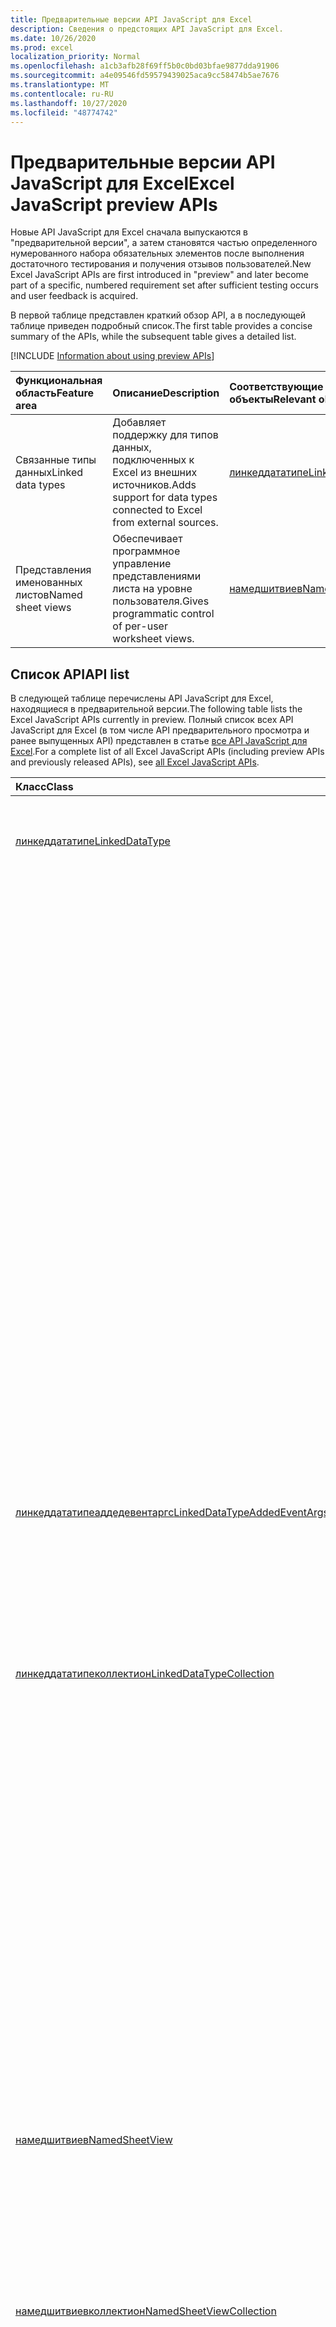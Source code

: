 ```yaml
---
title: Предварительные версии API JavaScript для Excel
description: Сведения о предстоящих API JavaScript для Excel.
ms.date: 10/26/2020
ms.prod: excel
localization_priority: Normal
ms.openlocfilehash: a1cb3afb28f69ff5b0c0bd03bfae9877dda91906
ms.sourcegitcommit: a4e09546fd59579439025aca9cc58474b5ae7676
ms.translationtype: MT
ms.contentlocale: ru-RU
ms.lasthandoff: 10/27/2020
ms.locfileid: "48774742"
---
```

# <a name="excel-javascript-preview-apis"></a><span data-ttu-id="359f0-103">Предварительные версии API JavaScript для Excel</span><span class="sxs-lookup"><span data-stu-id="359f0-103">Excel JavaScript preview APIs</span></span>

<span data-ttu-id="359f0-104">Новые API JavaScript для Excel сначала выпускаются в "предварительной версии", а затем становятся частью определенного нумерованного набора обязательных элементов после выполнения достаточного тестирования и получения отзывов пользователей.</span><span class="sxs-lookup"><span data-stu-id="359f0-104">New Excel JavaScript APIs are first introduced in "preview" and later become part of a specific, numbered requirement set after sufficient testing occurs and user feedback is acquired.</span></span>

<span data-ttu-id="359f0-105">В первой таблице представлен краткий обзор API, а в последующей таблице приведен подробный список.</span><span class="sxs-lookup"><span data-stu-id="359f0-105">The first table provides a concise summary of the APIs, while the subsequent table gives a detailed list.</span></span>

[!INCLUDE [Information about using preview APIs](../../includes/using-preview-apis-host.md)]

| <span data-ttu-id="359f0-106">Функциональная область</span><span class="sxs-lookup"><span data-stu-id="359f0-106">Feature area</span></span> | <span data-ttu-id="359f0-107">Описание</span><span class="sxs-lookup"><span data-stu-id="359f0-107">Description</span></span> | <span data-ttu-id="359f0-108">Соответствующие объекты</span><span class="sxs-lookup"><span data-stu-id="359f0-108">Relevant objects</span></span> |
|:--- |:--- |:--- |
| <span data-ttu-id="359f0-109">Связанные типы данных</span><span class="sxs-lookup"><span data-stu-id="359f0-109">Linked data types</span></span> | <span data-ttu-id="359f0-110">Добавляет поддержку для типов данных, подключенных к Excel из внешних источников.</span><span class="sxs-lookup"><span data-stu-id="359f0-110">Adds support for data types connected to Excel from external sources.</span></span> | [<span data-ttu-id="359f0-111">линкеддататипе</span><span class="sxs-lookup"><span data-stu-id="359f0-111">LinkedDataType</span></span>](/javascript/api/excel/excel.linkeddatatype)|
| <span data-ttu-id="359f0-112">Представления именованных листов</span><span class="sxs-lookup"><span data-stu-id="359f0-112">Named sheet views</span></span> | <span data-ttu-id="359f0-113">Обеспечивает программное управление представлениями листа на уровне пользователя.</span><span class="sxs-lookup"><span data-stu-id="359f0-113">Gives programmatic control of per-user worksheet views.</span></span> | [<span data-ttu-id="359f0-114">намедшитвиев</span><span class="sxs-lookup"><span data-stu-id="359f0-114">NamedSheetView</span></span>](/javascript/api/excel/excel.namedsheetview) |

## <a name="api-list"></a><span data-ttu-id="359f0-115">Список API</span><span class="sxs-lookup"><span data-stu-id="359f0-115">API list</span></span>

<span data-ttu-id="359f0-116">В следующей таблице перечислены API JavaScript для Excel, находящиеся в предварительной версии.</span><span class="sxs-lookup"><span data-stu-id="359f0-116">The following table lists the Excel JavaScript APIs currently in preview.</span></span> <span data-ttu-id="359f0-117">Полный список всех API JavaScript для Excel (в том числе API предварительного просмотра и ранее выпущенных API) представлен в статье [все API JavaScript для Excel](/javascript/api/excel?view=excel-js-preview&preserve-view=true).</span><span class="sxs-lookup"><span data-stu-id="359f0-117">For a complete list of all Excel JavaScript APIs (including preview APIs and previously released APIs), see [all Excel JavaScript APIs](/javascript/api/excel?view=excel-js-preview&preserve-view=true).</span></span>

| <span data-ttu-id="359f0-118">Класс</span><span class="sxs-lookup"><span data-stu-id="359f0-118">Class</span></span> | <span data-ttu-id="359f0-119">Поля</span><span class="sxs-lookup"><span data-stu-id="359f0-119">Fields</span></span> | <span data-ttu-id="359f0-120">Описание</span><span class="sxs-lookup"><span data-stu-id="359f0-120">Description</span></span> |
|:---|:---|:---|
|[<span data-ttu-id="359f0-121">линкеддататипе</span><span class="sxs-lookup"><span data-stu-id="359f0-121">LinkedDataType</span></span>](/javascript/api/excel/excel.linkeddatatype)|[<span data-ttu-id="359f0-122">Предоставление dataProvider</span><span class="sxs-lookup"><span data-stu-id="359f0-122">dataProvider</span></span>](/javascript/api/excel/excel.linkeddatatype#dataprovider)|<span data-ttu-id="359f0-123">Имя поставщика данных для связанного типа данных.</span><span class="sxs-lookup"><span data-stu-id="359f0-123">The name of the data provider for the linked data type.</span></span> <span data-ttu-id="359f0-124">Это может измениться, когда информация извлекается из службы.</span><span class="sxs-lookup"><span data-stu-id="359f0-124">This may change when information is retrieved from the service.</span></span>|
||[<span data-ttu-id="359f0-125">ластрефрешед</span><span class="sxs-lookup"><span data-stu-id="359f0-125">lastRefreshed</span></span>](/javascript/api/excel/excel.linkeddatatype#lastrefreshed)|<span data-ttu-id="359f0-126">Дата и время местного часового пояса с момента открытия книги при последнем обновлении связанного типа данных.</span><span class="sxs-lookup"><span data-stu-id="359f0-126">The local time-zone date and time since the workbook was opened when the linked data type was last refreshed.</span></span>|
||[<span data-ttu-id="359f0-127">name</span><span class="sxs-lookup"><span data-stu-id="359f0-127">name</span></span>](/javascript/api/excel/excel.linkeddatatype#name)|<span data-ttu-id="359f0-128">Имя связанного типа данных.</span><span class="sxs-lookup"><span data-stu-id="359f0-128">The name of the linked data type.</span></span> <span data-ttu-id="359f0-129">Это может измениться, когда информация извлекается из службы.</span><span class="sxs-lookup"><span data-stu-id="359f0-129">This may change when information is retrieved from the service.</span></span>|
||[<span data-ttu-id="359f0-130">периодикрефрешинтервал</span><span class="sxs-lookup"><span data-stu-id="359f0-130">periodicRefreshInterval</span></span>](/javascript/api/excel/excel.linkeddatatype#periodicrefreshinterval)|<span data-ttu-id="359f0-131">Частота обновления связанного типа данных (в секундах), если `refreshMode` для параметра задано значение "периодический".</span><span class="sxs-lookup"><span data-stu-id="359f0-131">The frequency, in seconds, at which the linked data type is refreshed if `refreshMode` is set to "Periodic".</span></span>|
||[<span data-ttu-id="359f0-132">рефрешмоде</span><span class="sxs-lookup"><span data-stu-id="359f0-132">refreshMode</span></span>](/javascript/api/excel/excel.linkeddatatype#refreshmode)|<span data-ttu-id="359f0-133">Механизм, с помощью которого извлекаются данные для связанного типа данных.</span><span class="sxs-lookup"><span data-stu-id="359f0-133">The mechanism by which the data for the linked data type is retrieved.</span></span>|
||[<span data-ttu-id="359f0-134">serviceId</span><span class="sxs-lookup"><span data-stu-id="359f0-134">serviceId</span></span>](/javascript/api/excel/excel.linkeddatatype#serviceid)|<span data-ttu-id="359f0-135">Уникальный идентификатор связанного типа данных.</span><span class="sxs-lookup"><span data-stu-id="359f0-135">The unique id of the linked data type.</span></span>|
||[<span data-ttu-id="359f0-136">суппортедрефрешмодес</span><span class="sxs-lookup"><span data-stu-id="359f0-136">supportedRefreshModes</span></span>](/javascript/api/excel/excel.linkeddatatype#supportedrefreshmodes)|<span data-ttu-id="359f0-137">Возвращает массив со всеми режимами обновления, поддерживаемыми связанным типом данных.</span><span class="sxs-lookup"><span data-stu-id="359f0-137">Returns an array with all the refresh modes supported by the linked data type.</span></span> <span data-ttu-id="359f0-138">Содержимое массива может измениться, когда информация извлекается из службы.</span><span class="sxs-lookup"><span data-stu-id="359f0-138">The contents of the array may change when information is retrieved from the service.</span></span>|
||[<span data-ttu-id="359f0-139">Рекуестрефреш ()</span><span class="sxs-lookup"><span data-stu-id="359f0-139">requestRefresh()</span></span>](/javascript/api/excel/excel.linkeddatatype#requestrefresh--)|<span data-ttu-id="359f0-140">Отправляет запрос на обновление связанного типа данных.</span><span class="sxs-lookup"><span data-stu-id="359f0-140">Makes a request to refresh the linked data type.</span></span> <span data-ttu-id="359f0-141">Если служба занята или временно недоступна, запрос не будет выполнен.</span><span class="sxs-lookup"><span data-stu-id="359f0-141">If the service is busy or otherwise temporarily inaccessible, the request will not be fulfilled.</span></span>|
||[<span data-ttu-id="359f0-142">Рекуестсетрефрешмоде (Рефрешмоде: Excel. Линкеддататиперефрешмоде)</span><span class="sxs-lookup"><span data-stu-id="359f0-142">requestSetRefreshMode(refreshMode: Excel.LinkedDataTypeRefreshMode)</span></span>](/javascript/api/excel/excel.linkeddatatype#requestsetrefreshmode-refreshmode-)|<span data-ttu-id="359f0-143">Отправляет запрос на изменение режима обновления для этого связанного типа данных.</span><span class="sxs-lookup"><span data-stu-id="359f0-143">Makes a request to change the refresh mode for this linked data type.</span></span>|
|[<span data-ttu-id="359f0-144">линкеддататипеаддедевентаргс</span><span class="sxs-lookup"><span data-stu-id="359f0-144">LinkedDataTypeAddedEventArgs</span></span>](/javascript/api/excel/excel.linkeddatatypeaddedeventargs)|[<span data-ttu-id="359f0-145">serviceId</span><span class="sxs-lookup"><span data-stu-id="359f0-145">serviceId</span></span>](/javascript/api/excel/excel.linkeddatatypeaddedeventargs#serviceid)|<span data-ttu-id="359f0-146">Уникальный идентификатор нового связанного типа данных.</span><span class="sxs-lookup"><span data-stu-id="359f0-146">The unique id of the new linked data type.</span></span>|
||[<span data-ttu-id="359f0-147">source</span><span class="sxs-lookup"><span data-stu-id="359f0-147">source</span></span>](/javascript/api/excel/excel.linkeddatatypeaddedeventargs#source)|<span data-ttu-id="359f0-148">Получает источник события.</span><span class="sxs-lookup"><span data-stu-id="359f0-148">Gets the source of the event.</span></span> <span data-ttu-id="359f0-149">Дополнительные сведения см. в статье Excel.EventSource.</span><span class="sxs-lookup"><span data-stu-id="359f0-149">See Excel.EventSource for details.</span></span>|
||[<span data-ttu-id="359f0-150">type</span><span class="sxs-lookup"><span data-stu-id="359f0-150">type</span></span>](/javascript/api/excel/excel.linkeddatatypeaddedeventargs#type)|<span data-ttu-id="359f0-151">Получает тип события.</span><span class="sxs-lookup"><span data-stu-id="359f0-151">Gets the type of the event.</span></span> <span data-ttu-id="359f0-152">Дополнительные сведения см. в статье Excel.EventType.</span><span class="sxs-lookup"><span data-stu-id="359f0-152">See Excel.EventType for details.</span></span>|
|[<span data-ttu-id="359f0-153">линкеддататипеколлектион</span><span class="sxs-lookup"><span data-stu-id="359f0-153">LinkedDataTypeCollection</span></span>](/javascript/api/excel/excel.linkeddatatypecollection)|[<span data-ttu-id="359f0-154">getCount()</span><span class="sxs-lookup"><span data-stu-id="359f0-154">getCount()</span></span>](/javascript/api/excel/excel.linkeddatatypecollection#getcount--)|<span data-ttu-id="359f0-155">Получает число связанных типов данных в коллекции.</span><span class="sxs-lookup"><span data-stu-id="359f0-155">Gets the number of linked data types in the collection.</span></span>|
||[<span data-ttu-id="359f0-156">GetItem (ключ: число)</span><span class="sxs-lookup"><span data-stu-id="359f0-156">getItem(key: number)</span></span>](/javascript/api/excel/excel.linkeddatatypecollection#getitem-key-)|<span data-ttu-id="359f0-157">Получает связанный тип данных по идентификатору службы.</span><span class="sxs-lookup"><span data-stu-id="359f0-157">Gets a linked data type by service id.</span></span>|
||[<span data-ttu-id="359f0-158">getItemAt(index: number)</span><span class="sxs-lookup"><span data-stu-id="359f0-158">getItemAt(index: number)</span></span>](/javascript/api/excel/excel.linkeddatatypecollection#getitemat-index-)|<span data-ttu-id="359f0-159">Получает связанный тип данных по индексу в коллекции.</span><span class="sxs-lookup"><span data-stu-id="359f0-159">Gets a linked data type by its index in the collection.</span></span>|
||[<span data-ttu-id="359f0-160">getItemOrNullObject (ключ: число)</span><span class="sxs-lookup"><span data-stu-id="359f0-160">getItemOrNullObject(key: number)</span></span>](/javascript/api/excel/excel.linkeddatatypecollection#getitemornullobject-key-)|<span data-ttu-id="359f0-161">Получает связанный тип данных по ИДЕНТИФИКАТОРу.</span><span class="sxs-lookup"><span data-stu-id="359f0-161">Gets a linked data type by ID.</span></span> <span data-ttu-id="359f0-162">Если связанный тип данных не существует, объект со `isNullObject` свойством, для которого задано значение `true` .</span><span class="sxs-lookup"><span data-stu-id="359f0-162">If the linked data type does not exist, an object with its `isNullObject` property set to `true`.</span></span> <span data-ttu-id="359f0-163">Дополнительные сведения см. в статье {@link https://docs.microsoft.com/office/dev/add-ins/develop/application-specific-api-model#ornullobject-methods-and-properties</span><span class="sxs-lookup"><span data-stu-id="359f0-163">For further information, see {@link https://docs.microsoft.com/office/dev/add-ins/develop/application-specific-api-model#ornullobject-methods-and-properties</span></span> | <span data-ttu-id="359f0-164">\* Методы и свойства Орнуллобжект}.</span><span class="sxs-lookup"><span data-stu-id="359f0-164">\*OrNullObject methods and properties}.</span></span>|
||[<span data-ttu-id="359f0-165">items</span><span class="sxs-lookup"><span data-stu-id="359f0-165">items</span></span>](/javascript/api/excel/excel.linkeddatatypecollection#items)|<span data-ttu-id="359f0-166">Получает загруженные дочерние элементы в этой коллекции.</span><span class="sxs-lookup"><span data-stu-id="359f0-166">Gets the loaded child items in this collection.</span></span>|
||[<span data-ttu-id="359f0-167">Рекуестрефрешалл ()</span><span class="sxs-lookup"><span data-stu-id="359f0-167">requestRefreshAll()</span></span>](/javascript/api/excel/excel.linkeddatatypecollection#requestrefreshall--)|<span data-ttu-id="359f0-168">Отправляет запрос на обновление всех связанных типов данных в коллекции.</span><span class="sxs-lookup"><span data-stu-id="359f0-168">Makes a request to refresh all the linked data types in the collection.</span></span>|
|[<span data-ttu-id="359f0-169">намедшитвиев</span><span class="sxs-lookup"><span data-stu-id="359f0-169">NamedSheetView</span></span>](/javascript/api/excel/excel.namedsheetview)|[<span data-ttu-id="359f0-170">activate()</span><span class="sxs-lookup"><span data-stu-id="359f0-170">activate()</span></span>](/javascript/api/excel/excel.namedsheetview#activate--)|<span data-ttu-id="359f0-171">Активирует это представление листа.</span><span class="sxs-lookup"><span data-stu-id="359f0-171">Activates this sheet view.</span></span> <span data-ttu-id="359f0-172">Это эквивалентно использованию команды "переключиться" в пользовательском интерфейсе Excel.</span><span class="sxs-lookup"><span data-stu-id="359f0-172">This is equivalent to using "Switch To" in the Excel UI.</span></span>|
||[<span data-ttu-id="359f0-173">delete()</span><span class="sxs-lookup"><span data-stu-id="359f0-173">delete()</span></span>](/javascript/api/excel/excel.namedsheetview#delete--)|<span data-ttu-id="359f0-174">Удаляет представление листа из листа.</span><span class="sxs-lookup"><span data-stu-id="359f0-174">Removes the sheet view from the worksheet.</span></span>|
||[<span data-ttu-id="359f0-175">дублировать (имя?: строка)</span><span class="sxs-lookup"><span data-stu-id="359f0-175">duplicate(name?: string)</span></span>](/javascript/api/excel/excel.namedsheetview#duplicate-name-)|<span data-ttu-id="359f0-176">Создает копию этого представления листа.</span><span class="sxs-lookup"><span data-stu-id="359f0-176">Creates a copy of this sheet view.</span></span>|
||[<span data-ttu-id="359f0-177">name</span><span class="sxs-lookup"><span data-stu-id="359f0-177">name</span></span>](/javascript/api/excel/excel.namedsheetview#name)|<span data-ttu-id="359f0-178">Получает или задает имя представления листа.</span><span class="sxs-lookup"><span data-stu-id="359f0-178">Gets or sets the name of the sheet view.</span></span>|
|[<span data-ttu-id="359f0-179">намедшитвиевколлектион</span><span class="sxs-lookup"><span data-stu-id="359f0-179">NamedSheetViewCollection</span></span>](/javascript/api/excel/excel.namedsheetviewcollection)|[<span data-ttu-id="359f0-180">add(name: string)</span><span class="sxs-lookup"><span data-stu-id="359f0-180">add(name: string)</span></span>](/javascript/api/excel/excel.namedsheetviewcollection#add-name-)|<span data-ttu-id="359f0-181">Создает новое представление листа с заданным именем.</span><span class="sxs-lookup"><span data-stu-id="359f0-181">Creates a new sheet view with the given name.</span></span>|
||[<span data-ttu-id="359f0-182">Ентертемпорари ()</span><span class="sxs-lookup"><span data-stu-id="359f0-182">enterTemporary()</span></span>](/javascript/api/excel/excel.namedsheetviewcollection#entertemporary--)|<span data-ttu-id="359f0-183">Создает и активирует новое временное представление листа.</span><span class="sxs-lookup"><span data-stu-id="359f0-183">Creates and activates a new temporary sheet view.</span></span>|
||[<span data-ttu-id="359f0-184">Exit ()</span><span class="sxs-lookup"><span data-stu-id="359f0-184">exit()</span></span>](/javascript/api/excel/excel.namedsheetviewcollection#exit--)|<span data-ttu-id="359f0-185">Выполняет выход из текущего активного представления листа.</span><span class="sxs-lookup"><span data-stu-id="359f0-185">Exits the currently active sheet view.</span></span>|
||[<span data-ttu-id="359f0-186">onactive ()</span><span class="sxs-lookup"><span data-stu-id="359f0-186">getActive()</span></span>](/javascript/api/excel/excel.namedsheetviewcollection#getactive--)|<span data-ttu-id="359f0-187">Получает текущее активное представление листа.</span><span class="sxs-lookup"><span data-stu-id="359f0-187">Gets the worksheet's currently active sheet view.</span></span>|
||[<span data-ttu-id="359f0-188">getCount()</span><span class="sxs-lookup"><span data-stu-id="359f0-188">getCount()</span></span>](/javascript/api/excel/excel.namedsheetviewcollection#getcount--)|<span data-ttu-id="359f0-189">Получает количество просмотров листа на этом листе.</span><span class="sxs-lookup"><span data-stu-id="359f0-189">Gets the number of sheet views in this worksheet.</span></span>|
||[<span data-ttu-id="359f0-190">getItem(key: string)</span><span class="sxs-lookup"><span data-stu-id="359f0-190">getItem(key: string)</span></span>](/javascript/api/excel/excel.namedsheetviewcollection#getitem-key-)|<span data-ttu-id="359f0-191">Возвращает представление листа с использованием его имени.</span><span class="sxs-lookup"><span data-stu-id="359f0-191">Gets a sheet view using its name.</span></span>|
||[<span data-ttu-id="359f0-192">getItemAt(index: number)</span><span class="sxs-lookup"><span data-stu-id="359f0-192">getItemAt(index: number)</span></span>](/javascript/api/excel/excel.namedsheetviewcollection#getitemat-index-)|<span data-ttu-id="359f0-193">Получает представление листа по его индексу в коллекции.</span><span class="sxs-lookup"><span data-stu-id="359f0-193">Gets a sheet view by its index in the collection.</span></span>|
||[<span data-ttu-id="359f0-194">items</span><span class="sxs-lookup"><span data-stu-id="359f0-194">items</span></span>](/javascript/api/excel/excel.namedsheetviewcollection#items)|<span data-ttu-id="359f0-195">Получает загруженные дочерние элементы в этой коллекции.</span><span class="sxs-lookup"><span data-stu-id="359f0-195">Gets the loaded child items in this collection.</span></span>|
|[<span data-ttu-id="359f0-196">PivotLayout</span><span class="sxs-lookup"><span data-stu-id="359f0-196">PivotLayout</span></span>](/javascript/api/excel/excel.pivotlayout)|[<span data-ttu-id="359f0-197">altTextDescription</span><span class="sxs-lookup"><span data-stu-id="359f0-197">altTextDescription</span></span>](/javascript/api/excel/excel.pivotlayout#alttextdescription)|<span data-ttu-id="359f0-198">Описание замещающий текст сводной таблицы.</span><span class="sxs-lookup"><span data-stu-id="359f0-198">The alt text description of the PivotTable.</span></span>|
||[<span data-ttu-id="359f0-199">altTextTitle</span><span class="sxs-lookup"><span data-stu-id="359f0-199">altTextTitle</span></span>](/javascript/api/excel/excel.pivotlayout#alttexttitle)|<span data-ttu-id="359f0-200">Замещающий текст заголовка сводной таблицы.</span><span class="sxs-lookup"><span data-stu-id="359f0-200">The alt text title of the PivotTable.</span></span>|
||[<span data-ttu-id="359f0-201">Дисплайбланклинеафтереачитем (Display: Boolean)</span><span class="sxs-lookup"><span data-stu-id="359f0-201">displayBlankLineAfterEachItem(display: boolean)</span></span>](/javascript/api/excel/excel.pivotlayout#displayblanklineaftereachitem-display-)|<span data-ttu-id="359f0-202">Указывает, следует ли отображать пустую строку после каждого элемента.</span><span class="sxs-lookup"><span data-stu-id="359f0-202">Sets whether or not to display a blank line after each item.</span></span> <span data-ttu-id="359f0-203">Это значение задается на глобальном уровне для сводной таблицы и применяется к отдельным PivotFields.</span><span class="sxs-lookup"><span data-stu-id="359f0-203">This is set at the global level for the PivotTable and applied to individual PivotFields.</span></span>|
||[<span data-ttu-id="359f0-204">емптицеллтекст</span><span class="sxs-lookup"><span data-stu-id="359f0-204">emptyCellText</span></span>](/javascript/api/excel/excel.pivotlayout#emptycelltext)|<span data-ttu-id="359f0-205">Текст, автоматически заполняемый в любую пустую ячейку в сводной таблице, если `fillEmptyCells == true` .</span><span class="sxs-lookup"><span data-stu-id="359f0-205">The text that is automatically filled into any empty cell in the PivotTable if `fillEmptyCells == true`.</span></span>|
||[<span data-ttu-id="359f0-206">филлемптицеллс</span><span class="sxs-lookup"><span data-stu-id="359f0-206">fillEmptyCells</span></span>](/javascript/api/excel/excel.pivotlayout#fillemptycells)|<span data-ttu-id="359f0-207">Указывает, следует ли заполнить пустые ячейки в сводной таблице с помощью `emptyCellText` .</span><span class="sxs-lookup"><span data-stu-id="359f0-207">Specifies whether empty cells in the PivotTable should be populated with the `emptyCellText`.</span></span> <span data-ttu-id="359f0-208">По умолчанию — false.</span><span class="sxs-lookup"><span data-stu-id="359f0-208">False by default.</span></span>|
||[<span data-ttu-id="359f0-209">getCell(dataHierarchy: DataPivotHierarchy \| string, rowItems: Array<PivotItem \| string>, columnItems: Array<PivotItem \| string>)</span><span class="sxs-lookup"><span data-stu-id="359f0-209">getCell(dataHierarchy: DataPivotHierarchy \| string, rowItems: Array<PivotItem \| string>, columnItems: Array<PivotItem \| string>)</span></span>](/javascript/api/excel/excel.pivotlayout#getcell-datahierarchy--rowitems--columnitems-)|<span data-ttu-id="359f0-210">Получает уникальную ячейку в сводной таблице на основе иерархии данных и элементов строк и столбцов соответствующих иерархий.</span><span class="sxs-lookup"><span data-stu-id="359f0-210">Gets a unique cell in the PivotTable based on a data hierarchy and the row and column items of their respective hierarchies.</span></span> <span data-ttu-id="359f0-211">Возвращаемая ячейка находится на пересечении указанной строки и столбца, содержащего данные из заданной иерархии.</span><span class="sxs-lookup"><span data-stu-id="359f0-211">The returned cell is the intersection of the given row and column that contains the data from the given hierarchy.</span></span> <span data-ttu-id="359f0-212">Этот метод является обратным вызову методов getPivotItems и getDataHierarchy для конкретной ячейки.</span><span class="sxs-lookup"><span data-stu-id="359f0-212">This method is the inverse of calling getPivotItems and getDataHierarchy on a particular cell.</span></span>|
||[<span data-ttu-id="359f0-213">Репеаталлитемлабелс (Репеатлабелс: Boolean)</span><span class="sxs-lookup"><span data-stu-id="359f0-213">repeatAllItemLabels(repeatLabels: boolean)</span></span>](/javascript/api/excel/excel.pivotlayout#repeatallitemlabels-repeatlabels-)|<span data-ttu-id="359f0-214">Задает параметр "повторять все подписи элементов" для всех полей в сводной таблице.</span><span class="sxs-lookup"><span data-stu-id="359f0-214">Sets the "repeat all item labels" setting across all fields in the PivotTable.</span></span>|
||[<span data-ttu-id="359f0-215">Сетстиле (Style: string \| пивоттаблестиле \| буилтинпивоттаблестиле)</span><span class="sxs-lookup"><span data-stu-id="359f0-215">setStyle(style: string \| PivotTableStyle \| BuiltInPivotTableStyle)</span></span>](/javascript/api/excel/excel.pivotlayout#setstyle-style-)|<span data-ttu-id="359f0-216">Задает стиль, применяемый к сводной таблице.</span><span class="sxs-lookup"><span data-stu-id="359f0-216">Sets the style applied to the PivotTable.</span></span>|
||[<span data-ttu-id="359f0-217">шовфиелдхеадерс</span><span class="sxs-lookup"><span data-stu-id="359f0-217">showFieldHeaders</span></span>](/javascript/api/excel/excel.pivotlayout#showfieldheaders)|<span data-ttu-id="359f0-218">Указывает, отображаются ли в сводной таблице заголовки полей (заголовки полей и раскрывающиеся фильтры).</span><span class="sxs-lookup"><span data-stu-id="359f0-218">Specifies whether the PivotTable displays field headers (field captions and filter drop-downs).</span></span>|
|[<span data-ttu-id="359f0-219">PivotTable</span><span class="sxs-lookup"><span data-stu-id="359f0-219">PivotTable</span></span>](/javascript/api/excel/excel.pivottable)|[<span data-ttu-id="359f0-220">рефрешонопен</span><span class="sxs-lookup"><span data-stu-id="359f0-220">refreshOnOpen</span></span>](/javascript/api/excel/excel.pivottable#refreshonopen)|<span data-ttu-id="359f0-221">Указывает, обновляется ли Сводная таблица при открытии книги.</span><span class="sxs-lookup"><span data-stu-id="359f0-221">Specifies whether the PivotTable refreshes when the workbook opens.</span></span> <span data-ttu-id="359f0-222">Соответствует параметру "обновить при загрузке" в пользовательском интерфейсе.</span><span class="sxs-lookup"><span data-stu-id="359f0-222">Corresponds to "Refresh on load" setting in the UI.</span></span>|
|[<span data-ttu-id="359f0-223">Range</span><span class="sxs-lookup"><span data-stu-id="359f0-223">Range</span></span>](/javascript/api/excel/excel.range)|[<span data-ttu-id="359f0-224">Жетмержедареас ()</span><span class="sxs-lookup"><span data-stu-id="359f0-224">getMergedAreas()</span></span>](/javascript/api/excel/excel.range#getmergedareas--)|<span data-ttu-id="359f0-225">Возвращает `RangeAreas` объект, представляющий Объединенные области в этом диапазоне.</span><span class="sxs-lookup"><span data-stu-id="359f0-225">Returns a `RangeAreas` object that represents the merged areas in this range.</span></span> <span data-ttu-id="359f0-226">Обратите внимание, что если число Объединенных областей в этом диапазоне превышает 512, API не будет возвращать результат.</span><span class="sxs-lookup"><span data-stu-id="359f0-226">Note that if the merged areas count in this range is more than 512, the API will fail to return the result.</span></span>|
||[<span data-ttu-id="359f0-227">Влияющие ()</span><span class="sxs-lookup"><span data-stu-id="359f0-227">getPrecedents()</span></span>](/javascript/api/excel/excel.range#getprecedents--)|<span data-ttu-id="359f0-228">Возвращает `WorkbookRangeAreas` объект, представляющий диапазон, содержащий все влияющие ячейки на одном листе или на нескольких листах.</span><span class="sxs-lookup"><span data-stu-id="359f0-228">Returns a `WorkbookRangeAreas` object that represents the range containing all the precedents of a cell in same worksheet or in multiple worksheets.</span></span>|
|[<span data-ttu-id="359f0-229">рефрешмодечанжедевентаргс</span><span class="sxs-lookup"><span data-stu-id="359f0-229">RefreshModeChangedEventArgs</span></span>](/javascript/api/excel/excel.refreshmodechangedeventargs)|[<span data-ttu-id="359f0-230">рефрешмоде</span><span class="sxs-lookup"><span data-stu-id="359f0-230">refreshMode</span></span>](/javascript/api/excel/excel.refreshmodechangedeventargs#refreshmode)|<span data-ttu-id="359f0-231">Режим обновления связанного типа данных.</span><span class="sxs-lookup"><span data-stu-id="359f0-231">The linked data type refresh mode.</span></span>|
||[<span data-ttu-id="359f0-232">serviceId</span><span class="sxs-lookup"><span data-stu-id="359f0-232">serviceId</span></span>](/javascript/api/excel/excel.refreshmodechangedeventargs#serviceid)|<span data-ttu-id="359f0-233">Уникальный идентификатор объекта, режим обновления которого изменился.</span><span class="sxs-lookup"><span data-stu-id="359f0-233">The unique id of the object whose refresh mode was changed.</span></span>|
||[<span data-ttu-id="359f0-234">source</span><span class="sxs-lookup"><span data-stu-id="359f0-234">source</span></span>](/javascript/api/excel/excel.refreshmodechangedeventargs#source)|<span data-ttu-id="359f0-235">Получает источник события.</span><span class="sxs-lookup"><span data-stu-id="359f0-235">Gets the source of the event.</span></span> <span data-ttu-id="359f0-236">Дополнительные сведения см. в статье Excel.EventSource.</span><span class="sxs-lookup"><span data-stu-id="359f0-236">See Excel.EventSource for details.</span></span>|
||[<span data-ttu-id="359f0-237">type</span><span class="sxs-lookup"><span data-stu-id="359f0-237">type</span></span>](/javascript/api/excel/excel.refreshmodechangedeventargs#type)|<span data-ttu-id="359f0-238">Получает тип события.</span><span class="sxs-lookup"><span data-stu-id="359f0-238">Gets the type of the event.</span></span> <span data-ttu-id="359f0-239">Дополнительные сведения см. в статье Excel.EventType.</span><span class="sxs-lookup"><span data-stu-id="359f0-239">See Excel.EventType for details.</span></span>|
|[<span data-ttu-id="359f0-240">рефрешрекуесткомплетедевентаргс</span><span class="sxs-lookup"><span data-stu-id="359f0-240">RefreshRequestCompletedEventArgs</span></span>](/javascript/api/excel/excel.refreshrequestcompletedeventargs)|[<span data-ttu-id="359f0-241">обновляется</span><span class="sxs-lookup"><span data-stu-id="359f0-241">refreshed</span></span>](/javascript/api/excel/excel.refreshrequestcompletedeventargs#refreshed)|<span data-ttu-id="359f0-242">Указывает, успешно ли выполнен запрос на обновление.</span><span class="sxs-lookup"><span data-stu-id="359f0-242">Indicates if the request to refresh was successful.</span></span>|
||[<span data-ttu-id="359f0-243">serviceId</span><span class="sxs-lookup"><span data-stu-id="359f0-243">serviceId</span></span>](/javascript/api/excel/excel.refreshrequestcompletedeventargs#serviceid)|<span data-ttu-id="359f0-244">Уникальный идентификатор объекта, для которого был выполнен запрос на обновление.</span><span class="sxs-lookup"><span data-stu-id="359f0-244">The unique id of the object whose refresh request was completed.</span></span>|
||[<span data-ttu-id="359f0-245">source</span><span class="sxs-lookup"><span data-stu-id="359f0-245">source</span></span>](/javascript/api/excel/excel.refreshrequestcompletedeventargs#source)|<span data-ttu-id="359f0-246">Получает источник события.</span><span class="sxs-lookup"><span data-stu-id="359f0-246">Gets the source of the event.</span></span> <span data-ttu-id="359f0-247">Дополнительные сведения см. в статье Excel.EventSource.</span><span class="sxs-lookup"><span data-stu-id="359f0-247">See Excel.EventSource for details.</span></span>|
||[<span data-ttu-id="359f0-248">type</span><span class="sxs-lookup"><span data-stu-id="359f0-248">type</span></span>](/javascript/api/excel/excel.refreshrequestcompletedeventargs#type)|<span data-ttu-id="359f0-249">Получает тип события.</span><span class="sxs-lookup"><span data-stu-id="359f0-249">Gets the type of the event.</span></span> <span data-ttu-id="359f0-250">Дополнительные сведения см. в статье Excel.EventType.</span><span class="sxs-lookup"><span data-stu-id="359f0-250">See Excel.EventType for details.</span></span>|
||[<span data-ttu-id="359f0-251">дефицит</span><span class="sxs-lookup"><span data-stu-id="359f0-251">warnings</span></span>](/javascript/api/excel/excel.refreshrequestcompletedeventargs#warnings)|<span data-ttu-id="359f0-252">Массив, содержащий все предупреждения, созданные с помощью запроса на обновление.</span><span class="sxs-lookup"><span data-stu-id="359f0-252">An array that contains any warnings generated from the refresh request.</span></span>|
|[<span data-ttu-id="359f0-253">ShapeCollection</span><span class="sxs-lookup"><span data-stu-id="359f0-253">ShapeCollection</span></span>](/javascript/api/excel/excel.shapecollection)|[<span data-ttu-id="359f0-254">addSvg(xml: string)</span><span class="sxs-lookup"><span data-stu-id="359f0-254">addSvg(xml: string)</span></span>](/javascript/api/excel/excel.shapecollection#addsvg-xml-)|<span data-ttu-id="359f0-255">Создает изображение SVG (масштабируемая векторная графика) из строки XML и добавляет его на лист.</span><span class="sxs-lookup"><span data-stu-id="359f0-255">Creates a scalable vector graphic (SVG) from an XML string and adds it to the worksheet.</span></span> <span data-ttu-id="359f0-256">Возвращает объект Shape, представляющий новое изображение.</span><span class="sxs-lookup"><span data-stu-id="359f0-256">Returns a Shape object that represents the new image.</span></span>|
|[<span data-ttu-id="359f0-257">Slicer</span><span class="sxs-lookup"><span data-stu-id="359f0-257">Slicer</span></span>](/javascript/api/excel/excel.slicer)|[<span data-ttu-id="359f0-258">nameInFormula</span><span class="sxs-lookup"><span data-stu-id="359f0-258">nameInFormula</span></span>](/javascript/api/excel/excel.slicer#nameinformula)|<span data-ttu-id="359f0-259">Представляет имя среза, используемое в формуле.</span><span class="sxs-lookup"><span data-stu-id="359f0-259">Represents the slicer name used in the formula.</span></span>|
||[<span data-ttu-id="359f0-260">Сетстиле (Style: string \| слицерстиле \| буилтинслицерстиле)</span><span class="sxs-lookup"><span data-stu-id="359f0-260">setStyle(style: string \| SlicerStyle \| BuiltInSlicerStyle)</span></span>](/javascript/api/excel/excel.slicer#setstyle-style-)|<span data-ttu-id="359f0-261">Задает стиль, применяемый к срезу.</span><span class="sxs-lookup"><span data-stu-id="359f0-261">Sets the style applied to the slicer.</span></span>|
|[<span data-ttu-id="359f0-262">Table</span><span class="sxs-lookup"><span data-stu-id="359f0-262">Table</span></span>](/javascript/api/excel/excel.table)|[<span data-ttu-id="359f0-263">clearStyle()</span><span class="sxs-lookup"><span data-stu-id="359f0-263">clearStyle()</span></span>](/javascript/api/excel/excel.table#clearstyle--)|<span data-ttu-id="359f0-264">Изменяет таблицу для использования стиля таблицы по умолчанию.</span><span class="sxs-lookup"><span data-stu-id="359f0-264">Changes the table to use the default table style.</span></span>|
||[<span data-ttu-id="359f0-265">onFiltered</span><span class="sxs-lookup"><span data-stu-id="359f0-265">onFiltered</span></span>](/javascript/api/excel/excel.table#onfiltered)|<span data-ttu-id="359f0-266">Возникает, если применен фильтр к указанной таблице.</span><span class="sxs-lookup"><span data-stu-id="359f0-266">Occurs when filter is applied on a specific table.</span></span>|
||[<span data-ttu-id="359f0-267">tableStyle</span><span class="sxs-lookup"><span data-stu-id="359f0-267">tableStyle</span></span>](/javascript/api/excel/excel.table#tablestyle)|<span data-ttu-id="359f0-268">Стиль, примененный к таблице.</span><span class="sxs-lookup"><span data-stu-id="359f0-268">The style applied to the Table.</span></span>|
||[<span data-ttu-id="359f0-269">Сетстиле (Style: string \| TableStyle \| буилтинтаблестиле)</span><span class="sxs-lookup"><span data-stu-id="359f0-269">setStyle(style: string \| TableStyle \| BuiltInTableStyle)</span></span>](/javascript/api/excel/excel.table#setstyle-style-)|<span data-ttu-id="359f0-270">Задает стиль, применяемый к таблице.</span><span class="sxs-lookup"><span data-stu-id="359f0-270">Sets the style applied to the table.</span></span>|
|[<span data-ttu-id="359f0-271">TableCollection</span><span class="sxs-lookup"><span data-stu-id="359f0-271">TableCollection</span></span>](/javascript/api/excel/excel.tablecollection)|[<span data-ttu-id="359f0-272">onFiltered</span><span class="sxs-lookup"><span data-stu-id="359f0-272">onFiltered</span></span>](/javascript/api/excel/excel.tablecollection#onfiltered)|<span data-ttu-id="359f0-273">Возникает, если применен фильтр к любой таблице в книге или листе.</span><span class="sxs-lookup"><span data-stu-id="359f0-273">Occurs when filter is applied on any table in a workbook, or a worksheet.</span></span>|
|[<span data-ttu-id="359f0-274">TableFilteredEventArgs</span><span class="sxs-lookup"><span data-stu-id="359f0-274">TableFilteredEventArgs</span></span>](/javascript/api/excel/excel.tablefilteredeventargs)|[<span data-ttu-id="359f0-275">tableId</span><span class="sxs-lookup"><span data-stu-id="359f0-275">tableId</span></span>](/javascript/api/excel/excel.tablefilteredeventargs#tableid)|<span data-ttu-id="359f0-276">Получает идентификатор таблицы, в которой применяется фильтр.</span><span class="sxs-lookup"><span data-stu-id="359f0-276">Gets the id of the table in which the filter is applied.</span></span>|
||[<span data-ttu-id="359f0-277">type</span><span class="sxs-lookup"><span data-stu-id="359f0-277">type</span></span>](/javascript/api/excel/excel.tablefilteredeventargs#type)|<span data-ttu-id="359f0-278">Получает тип события.</span><span class="sxs-lookup"><span data-stu-id="359f0-278">Gets the type of the event.</span></span> <span data-ttu-id="359f0-279">Дополнительные сведения см. в статье Excel.EventType.</span><span class="sxs-lookup"><span data-stu-id="359f0-279">See Excel.EventType for details.</span></span>|
||[<span data-ttu-id="359f0-280">worksheetId</span><span class="sxs-lookup"><span data-stu-id="359f0-280">worksheetId</span></span>](/javascript/api/excel/excel.tablefilteredeventargs#worksheetid)|<span data-ttu-id="359f0-281">Получает идентификатор листа, содержащего таблицу.</span><span class="sxs-lookup"><span data-stu-id="359f0-281">Gets the id of the worksheet which contains the table.</span></span>|
|[<span data-ttu-id="359f0-282">Workbook</span><span class="sxs-lookup"><span data-stu-id="359f0-282">Workbook</span></span>](/javascript/api/excel/excel.workbook)|[<span data-ttu-id="359f0-283">линкеддататипес</span><span class="sxs-lookup"><span data-stu-id="359f0-283">linkedDataTypes</span></span>](/javascript/api/excel/excel.workbook#linkeddatatypes)|<span data-ttu-id="359f0-284">Возвращает коллекцию связанных типов данных, которые являются частью рабочей книги.</span><span class="sxs-lookup"><span data-stu-id="359f0-284">Returns a collection of linked data types that are part of the workbook.</span></span>|
||[<span data-ttu-id="359f0-285">шовпивотфиелдлист</span><span class="sxs-lookup"><span data-stu-id="359f0-285">showPivotFieldList</span></span>](/javascript/api/excel/excel.workbook#showpivotfieldlist)|<span data-ttu-id="359f0-286">Указывает, отображается ли область списка полей сводной таблицы на уровне книги.</span><span class="sxs-lookup"><span data-stu-id="359f0-286">Specifies whether the PivotTable's field list pane is shown at the workbook level.</span></span>|
||[<span data-ttu-id="359f0-287">use1904DateSystem</span><span class="sxs-lookup"><span data-stu-id="359f0-287">use1904DateSystem</span></span>](/javascript/api/excel/excel.workbook#use1904datesystem)|<span data-ttu-id="359f0-288">Значение true, если в книге используется система дат 1904.</span><span class="sxs-lookup"><span data-stu-id="359f0-288">True if the workbook uses the 1904 date system.</span></span>|
|[<span data-ttu-id="359f0-289">Worksheet</span><span class="sxs-lookup"><span data-stu-id="359f0-289">Worksheet</span></span>](/javascript/api/excel/excel.worksheet)|[<span data-ttu-id="359f0-290">намедшитвиевс</span><span class="sxs-lookup"><span data-stu-id="359f0-290">namedSheetViews</span></span>](/javascript/api/excel/excel.worksheet#namedsheetviews)|<span data-ttu-id="359f0-291">Возвращает коллекцию представлений листа, присутствующих на листе.</span><span class="sxs-lookup"><span data-stu-id="359f0-291">Returns a collection of sheet views that are present in the worksheet.</span></span>|
||[<span data-ttu-id="359f0-292">onFiltered</span><span class="sxs-lookup"><span data-stu-id="359f0-292">onFiltered</span></span>](/javascript/api/excel/excel.worksheet#onfiltered)|<span data-ttu-id="359f0-293">Возникает, если применен фильтр к указанному листу.</span><span class="sxs-lookup"><span data-stu-id="359f0-293">Occurs when filter is applied on a specific worksheet.</span></span>|
|[<span data-ttu-id="359f0-294">WorksheetCollection</span><span class="sxs-lookup"><span data-stu-id="359f0-294">WorksheetCollection</span></span>](/javascript/api/excel/excel.worksheetcollection)|<span data-ttu-id="359f0-295">[addFromBase64(base64File: string, sheetNamesToInsert?: string[], positionType?: Excel.WorksheetPositionType, relativeTo?: Worksheet \| string)](/javascript/api/excel/excel.worksheetcollection#addfrombase64-base64file--sheetnamestoinsert--positiontype--relativeto-)</span><span class="sxs-lookup"><span data-stu-id="359f0-295">[addFromBase64(base64File: string, sheetNamesToInsert?: string[], positionType?: Excel.WorksheetPositionType, relativeTo?: Worksheet \| string)](/javascript/api/excel/excel.worksheetcollection#addfrombase64-base64file--sheetnamestoinsert--positiontype--relativeto-)</span></span>|<span data-ttu-id="359f0-296">Вставляет указанные листы книги в текущую книгу.</span><span class="sxs-lookup"><span data-stu-id="359f0-296">Inserts the specified worksheets of a workbook into the current workbook.</span></span>|
||[<span data-ttu-id="359f0-297">onFiltered</span><span class="sxs-lookup"><span data-stu-id="359f0-297">onFiltered</span></span>](/javascript/api/excel/excel.worksheetcollection#onfiltered)|<span data-ttu-id="359f0-298">Возникает при применении любого фильтра листа в книге.</span><span class="sxs-lookup"><span data-stu-id="359f0-298">Occurs when any worksheet's filter is applied in the workbook.</span></span>|
|[<span data-ttu-id="359f0-299">WorksheetFilteredEventArgs</span><span class="sxs-lookup"><span data-stu-id="359f0-299">WorksheetFilteredEventArgs</span></span>](/javascript/api/excel/excel.worksheetfilteredeventargs)|[<span data-ttu-id="359f0-300">type</span><span class="sxs-lookup"><span data-stu-id="359f0-300">type</span></span>](/javascript/api/excel/excel.worksheetfilteredeventargs#type)|<span data-ttu-id="359f0-301">Получает тип события.</span><span class="sxs-lookup"><span data-stu-id="359f0-301">Gets the type of the event.</span></span> <span data-ttu-id="359f0-302">Дополнительные сведения см. в статье Excel.EventType.</span><span class="sxs-lookup"><span data-stu-id="359f0-302">See Excel.EventType for details.</span></span>|
||[<span data-ttu-id="359f0-303">worksheetId</span><span class="sxs-lookup"><span data-stu-id="359f0-303">worksheetId</span></span>](/javascript/api/excel/excel.worksheetfilteredeventargs#worksheetid)|<span data-ttu-id="359f0-304">Получает идентификатор листа, в котором применяется фильтр.</span><span class="sxs-lookup"><span data-stu-id="359f0-304">Gets the id of the worksheet in which the filter is applied.</span></span>|

## <a name="see-also"></a><span data-ttu-id="359f0-305">См. также</span><span class="sxs-lookup"><span data-stu-id="359f0-305">See also</span></span>

- [<span data-ttu-id="359f0-306">Справочная документация по API JavaScript для Excel</span><span class="sxs-lookup"><span data-stu-id="359f0-306">Excel JavaScript API Reference Documentation</span></span>](/javascript/api/excel?view=excel-js-preview&preserve-view=true)
- [<span data-ttu-id="359f0-307">Наборы обязательных элементов API JavaScript для Excel</span><span class="sxs-lookup"><span data-stu-id="359f0-307">Excel JavaScript API requirement sets</span></span>](excel-api-requirement-sets.md)
